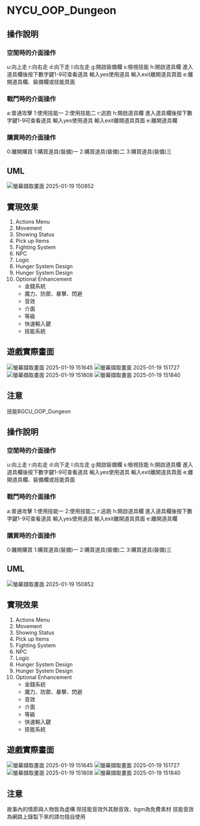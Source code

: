 # NYCU_OOP_Dungeon
## 操作說明
### 空閒時的介面操作
u:向上走 r:向右走 d:向下走 l:向左走
g:開啟裝備欄 s:檢視技能 
h:開啟道具欄 進入道具欄後按下數字鍵1-9可查看道具 輸入yes使用道具 輸入exit離開道具頁面
e:離開道具欄、裝備欄或技能頁面
### 戰鬥時的介面操作
a:普通攻擊 1:使用技能一 2:使用技能二
r:逃跑
h:開啟道具欄 進入道具欄後按下數字鍵1-9可查看道具 輸入yes使用道具 輸入exit離開道具頁面
e:離開道具欄
### 購買時的介面操作
0:離開購買 1:購買道具(裝備)一 2:購買道具(裝備)二 3:購買道具(裝備)三
## UML
![螢幕擷取畫面 2025-01-19 150852](https://github.com/user-attachments/assets/6322c820-e18b-4215-9401-bc42fdca083d)
## 實現效果
1. Actions Menu
2. Movement
3. Showing Status
4. Pick up Items
5. Fighting System
6. NPC
7. Logic
8. Hunger System Design
9. Hunger System Design
10. Optional Enhancement
    - 金錢系統
    - 魔力、防禦、暴擊、閃避
    - 音效
    - 介面
    - 等級
    - 快速輸入鍵
    - 技能系統
## 遊戲實際畫面
![螢幕擷取畫面 2025-01-19 151645](https://github.com/user-attachments/assets/f757346b-58ae-4db4-9eb5-abeb3679047d)
![螢幕擷取畫面 2025-01-19 151727](https://github.com/user-attachments/assets/b53ff949-1338-404b-b637-65eb122ffb90)
![螢幕擷取畫面 2025-01-19 151808](https://github.com/user-attachments/assets/08856af4-7248-4b5c-a1fa-339b08af0899)
![螢幕擷取畫面 2025-01-19 151840](https://github.com/user-attachments/assets/25b7f130-ecb7-4ccc-90ef-ad37eebf49ab)

## 注意
技能BGCU_OOP_Dungeon
## 操作說明
### 空閒時的介面操作
u:向上走 r:向右走 d:向下走 l:向左走
g:開啟裝備欄 s:檢視技能 
h:開啟道具欄 進入道具欄後按下數字鍵1-9可查看道具 輸入yes使用道具 輸入exit離開道具頁面
e:離開道具欄、裝備欄或技能頁面
### 戰鬥時的介面操作
a:普通攻擊 1:使用技能一 2:使用技能二
r:逃跑
h:開啟道具欄 進入道具欄後按下數字鍵1-9可查看道具 輸入yes使用道具 輸入exit離開道具頁面
e:離開道具欄
### 購買時的介面操作
0:離開購買 1:購買道具(裝備)一 2:購買道具(裝備)二 3:購買道具(裝備)三
## UML
![螢幕擷取畫面 2025-01-19 150852](https://github.com/user-attachments/assets/6322c820-e18b-4215-9401-bc42fdca083d)
## 實現效果
1. Actions Menu
2. Movement
3. Showing Status
4. Pick up Items
5. Fighting System
6. NPC
7. Logic
8. Hunger System Design
9. Hunger System Design
10. Optional Enhancement
    - 金錢系統
    - 魔力、防禦、暴擊、閃避
    - 音效
    - 介面
    - 等級
    - 快速輸入鍵
    - 技能系統
## 遊戲實際畫面
![螢幕擷取畫面 2025-01-19 151645](https://github.com/user-attachments/assets/f757346b-58ae-4db4-9eb5-abeb3679047d)
![螢幕擷取畫面 2025-01-19 151727](https://github.com/user-attachments/assets/b53ff949-1338-404b-b637-65eb122ffb90)
![螢幕擷取畫面 2025-01-19 151808](https://github.com/user-attachments/assets/08856af4-7248-4b5c-a1fa-339b08af0899)
![螢幕擷取畫面 2025-01-19 151840](https://github.com/user-attachments/assets/25b7f130-ecb7-4ccc-90ef-ad37eebf49ab)

## 注意
故事內的情節與人物皆為虛構
除技能音效外其餘音效、bgm為免費素材
技能音效為網路上錄製下來的請勿擅自使用





